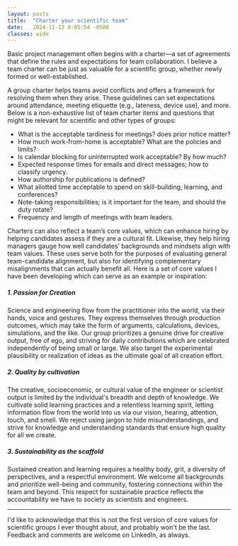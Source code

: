 ```yaml
---
layout: posts
title:  "Charter your scientific team"
date:   2024-11-12 8:05:54 -0500
classes: wide
---
```


Basic project management often begins with a charter—a set of agreements that define the rules and expectations for team collaboration. I believe a team charter can be just as valuable for a scientific group, whether newly formed or well-established.

A group charter helps teams avoid conflicts and offers a framework for resolving them when they arise. These guidelines can set expectations around attendance, meeting etiquette (e.g., lateness, device use), and more. Below is a non-exhaustive list of team charter items and questions that might be relevant for scientific and other types of groups:

- What is the acceptable tardiness for meetings? does prior notice matter?
- How much work-from-home is acceptable? What are the policies and limits?
- Is calendar blocking for uninterrupted work acceptable? By how much?
- Expected response times for emails and direct messages; how to classify urgency.
- How authorship for publications is defined?
- What allotted time acceptable to spend on skill-building, learning, and conferences?
- Note-taking responsibilities; is it important for the team, and should the duty rotate?
- Frequency and length of meetings with team leaders.

Charters can also reflect a team’s core values, which can enhance hiring by helping candidates assess if they are a cultural fit. Likewise, they help hiring managers gauge how well candidates’ backgrounds and mindsets align with team values. These uses serve both for the purposes of evaluating general team-candidate alignment, but also for identifying complementary misalignments that can actually benefit all. Here is a set of core values I have been developing which can serve as an example or inspiration:

##### 1. Passion for Creation
Science and engineering flow from the practitioner into the world, via their hands, voice and gestures. They express themselves through production outcomes, which may take the form of arguments, calculations, devices, simulations, and the like. Our group prioritizes a genuine drive for creative output, free of ego, and striving for daily contributions which are celebrated independently of being small or large. We also target the experimental plausibility or realization of ideas as the ultimate goal of all creation effort.

##### 2. Quality by cultivation
The creative, socioeconomic, or cultural value of the engineer or scientist output is limited by the individual's breadth and depth of knowledge. We cultivate solid learning practices and a relentless learning spirit, letting information flow from the world into us via our vision, hearing, attention, touch, and smell. We reject using jargon to hide misunderstandings, and strive for knowledge and understanding standards that ensure high quality for all we create.

##### 3. Sustainability as the scaffold
Sustained creation and learning requires a healthy body, grit, a diversity of perspectives, and a respectful environment. We welcome all backgrounds and prioritize well-being and community, fostering connections within the team and beyond. This respect for sustainable practice reflects the accountability we have to society as scientists and engineers.

----
I'd like to acknowledge that this is not the first version of core values for scientific groups I ever thought about, and probably won't be the last. Feedback and comments are welcome on LinkedIn, as always.
